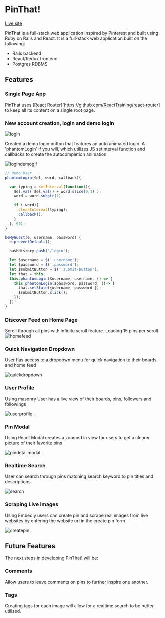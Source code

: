 # PinThat!

[Live site][pinspiration]

[pinspiration]: http://www.pinthat.space

PinThat is a full-stack web application inspired by Pinterest and built using Ruby on Rails and React.
It is a full-stack web application built on the following:

*  Rails backend
*  React/Redux frontend
*  Postgres RDBMS

## Features

### Single Page App

PinThat uses [React Router][https://github.com/ReactTraining/react-router] to keep all its content on a single root page.



### New account creation, login and demo login
![login]

Created a demo login button that features an auto animated login. A 'phantomLogin' if you will, which utilizes JS setInterval function and callbacks to create the autocompletion animation.

![logindemogif]

```js
// Demo User
phantomLogin($el, word, callback){

  var typing = setInterval(function(){
    $el.val( $el.val() + word.slice(0,1) );
    word = word.substr(1);

    if (!word){
      clearInterval(typing);
      callback();
    }
  }, 60);
}

beMyGuest(e, username, password) {
  e.preventDefault();

  hashHistory.push('/login');

  let $username = $('.username');
  let $password = $('.password');
  let $submitButton = $('.submit-button');
  let that = this;
  this.phantomLogin($username, username, () => {
    this.phantomLogin($password, password, ()=> {
      that.setState({username, password });
      $submitButton.click();
    });
  });
}
```




### Discover Feed on Home Page

Scroll through all pins with infinite scroll feature. Loading 15 pins per scroll
![homefeed]

### Quick Navigation Dropdown

User has access to a dropdown menu for quick navigation to their boards and home feed

![quickdropdown]

### User Profile

Using masonry User has a live view of their boards, pins, followers and followings

![userprofile]

### Pin Modal

Using React Modal creates a zoomed in view for users to get a clearer picture of their favorite pins

![pindetailmodal]

### Realtime Search

User can search through pins matching search keyword to pin titles and descriptions

![search]

### Scraping Live Images

Using Embedly users can create pin and scrape real images from live websites by entering the website url in the create pin form

![createpin]

## Future Features

The next steps in developing PinThat! will be:

### Comments

Allow users to leave comments on pins to further inspire one another.

### Tags

Creating tags for each image will allow for a realtime search to be better utilized.


[login]: ./docs/screenshots/login.png
[logindemogif]: ./docs/screenshots/login_demo.gif

[homefeed]: ./docs/screenshots/homefeed.png
[userprofile]: ./docs/screenshots/userprofile.png
[quickdropdown]: ./docs/screenshots/quickdropdown.png
[pindetailmodal]: ./docs/screenshots/pindetailmodal.png
[search]: ./docs/screenshots/search.png
[createpin]: ./docs/screenshots/createpin.png

